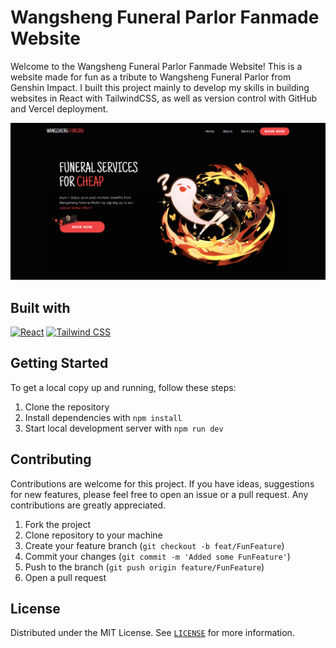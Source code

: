 # Wangsheng Funeral Parlor Fanmade Website

Welcome to the Wangsheng Funeral Parlor Fanmade Website! This is a website made for fun as a tribute to Wangsheng Funeral Parlor from Genshin Impact. I built this project mainly to develop my skills in building websites in React with TailwindCSS, as well as version control with GitHub and Vercel deployment.

<img src='./public/screenshot1.png'>

## Built with

[![React](https://img.shields.io/badge/React-61DAFB?style=for-the-badge&logo=react&logoColor=white)](https://reactjs.org/)
[![Tailwind CSS](https://img.shields.io/badge/Tailwind_CSS-38B2AC?style=for-the-badge&logo=tailwind-css&logoColor=white)](https://tailwindcss.com/)

## Getting Started

To get a local copy up and running, follow these steps:

1. Clone the repository
2. Install dependencies with `npm install`
3. Start local development server with `npm run dev`

## Contributing

Contributions are welcome for this project. If you have ideas, suggestions for new features, please feel free to open an issue or a pull request. Any contributions are greatly appreciated.

1. Fork the project
2. Clone repository to your machine
3. Create your feature branch (`git checkout -b feat/FunFeature`)
4. Commit your changes (`git commit -m 'Added some FunFeature'`)
5. Push to the branch (`git push origin feature/FunFeature`)
6. Open a pull request

## License

Distributed under the MIT License. See [`LICENSE`](https://github.com/syke9p3/hu-tao-website/blob/main/LICENSE) for more information.
